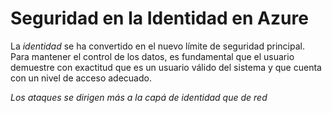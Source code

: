 # Seguridad en la Identidad en Azure

La _identidad_ se ha convertido en el nuevo límite de seguridad principal. Para mantener el control de los datos, es fundamental que el usuario demuestre con exactitud que es un usuario válido del sistema y que cuenta con un nivel de acceso adecuado.

_Los ataques se dirigen más a la capá de identidad que de red_

